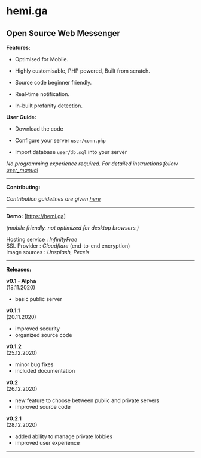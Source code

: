 # hemi.ga

<h2>Open Source Web Messenger</h2> 

**Features:** <br>

* Optimised for Mobile.

* Highly customisable, PHP powered, Built from scratch. 

* Source code beginner friendly. 

* Real-time notification.

* In-built profanity detection.

**User Guide:** <br>

* Download the code

* Configure your server ```user/conn.php```

* Import database ```user/db.sql``` into your server

*No programming experience required. For detailed instructions follow [user_manual](https://github.com/stringtherapy/hemi/blob/main/USER_MANUAL.md)* 

---

**Contributing:** <br>

*Contribution guidelines are given [here](https://github.com/stringtherapy/hemi/blob/main/CONTRIBUTING.md)* <br>

---

**Demo:**  [https://hemi.ga] <br>
 
 *(mobile friendly. not optimized for desktop browsers.)*
 
 Hosting service : *InfinityFree* <br>
 SSL Provider    : *Cloudflare* (end-to-end encryption) <br>
 Image sources   : *Unsplash, Pexels* 
<br>

---

**Releases:** <br>

**v0.1 - Alpha**<br>
(18.11.2020)
* basic public server <br>

**v0.1.1**<br>
(20.11.2020)
* improved security <br> 
* organized source code <br>

**v0.1.2** <br>
(25.12.2020)
* minor bug fixes <br> 
* included documentation <br>

**v0.2** <br>
(26.12.2020)
* new feature to choose between public and private servers
* improved source code 

**v0.2.1** <br>
(28.12.2020)
* added ability to manage private lobbies
* improved user experience

---
